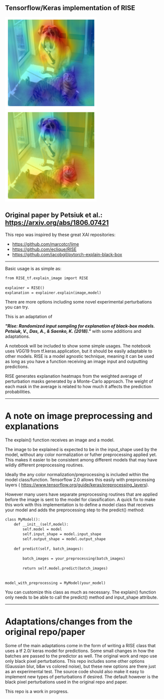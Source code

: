 ## Tensorflow/Keras implementation of RISE ##

<p float="left">
  <img src="examples/dog_RISE.png" width="300" />
  <img src="examples/cat_RISE.png" width="300" />
</p>


Original paper by Petsiuk et al.: https://arxiv.org/abs/1806.07421
----------
This repo was inspired by these great XAI repositories:
* https://github.com/marcotcr/lime
* https://github.com/eclique/RISE
* https://github.com/jacobgil/pytorch-explain-black-box

----------
Basic usage is as simple as: 
```
from RISE_tf.explain_image import RISE

explainer = RISE()
explanation = explainer.explain(image,model)
```
There are more options including some novel experimental perturbations you can try.

This is an adaptation of 

***"Rise: Randomized input sampling for explanation of black-box models. Petsiuk, V., Das, A., & Saenko, K. (2018)."***  with some additions and adaptations.

A notebook will be included to show some simple usages. The notebook uses VGG19 from tf.keras.application, but it should be easily adaptable to other models. RISE is a model agnostic technique, meaning it can be used as long as you have a function receiving an image input and outputting predictions.

RISE generates explanation heatmaps from the weighted average of perturbation masks generated by a Monte-Carlo approach.
The weight of each mask in the average is related to how much it affects the prediction probabilities.

----------
# A note on image preprocessing and explanations
The explain() function receives an image and a model.

The image to be explained is expected to be in the input_shape used by the model, without any color
normalization or futher preprocessing applied yet.
This makes it easier to be consistent among different models that may have wildly different preprocessing routines.

Ideally the any color normalization/preprocessing is included within the model class/function. Tensorflow 2.0 allows this easily with preprocessing layers ( https://www.tensorflow.org/guide/keras/preprocessing_layers).

However many users have separate preprocessing routines that are applied before the image is sent to the model for classification. A quick fix to make this work with this implementation is to define a model class that receives your model and adds the preprocessing step to the predict() method:

```
class MyModel():
    def __init__(self,model):
        self.model = model
        self.input_shape = model.input_shape
        self.output_shape = model.output_shape
        
    def predict(self, batch_images):
        
        batch_images = your_preprocessing(batch_images) 
        
        return self.model.predict(batch_images)


model_with_preprocessing = MyModel(your_model)
```

You can customize this class as much as necessary. The explain() function only needs to be able to call the predict() method and input_shape attribute.

----------

# Adaptations/changes from the original repo/paper

Some of the main adaptations come in the form of writing a RISE class that uses a tf 2.0/ keras model for predictions. Some small changes in how the batches are passed to the predictor as well.
The original work and repo use only black pixel perturbations. This repo includes some other options (Gaussian blur, b&w vs colored noise), but these new options are there just as an experimental test. The source code should also make it easy to implement new types of perturbations if desired.
The default however is the black pixel perturbations used in the original repo and paper.

This repo is a work in progress.

